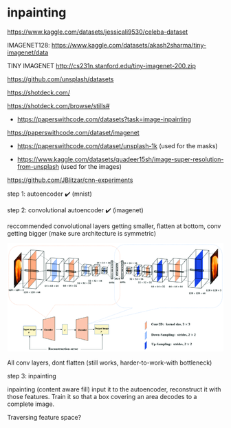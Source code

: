 # inpainting

https://www.kaggle.com/datasets/jessicali9530/celeba-dataset

IMAGENET128: https://www.kaggle.com/datasets/akash2sharma/tiny-imagenet/data

TINY IMAGENET http://cs231n.stanford.edu/tiny-imagenet-200.zip

https://github.com/unsplash/datasets

https://shotdeck.com/

https://shotdeck.com/browse/stills#


* https://paperswithcode.com/datasets?task=image-inpainting

https://paperswithcode.com/dataset/imagenet

* https://paperswithcode.com/dataset/unsplash-1k (used for the masks)

* https://www.kaggle.com/datasets/quadeer15sh/image-super-resolution-from-unsplash (used for the images)

https://github.com/JBlitzar/cnn-experiments


step 1: autoencoder ✔️ (mnist)

step 2: convolutional autoencoder ✔️ (imagenet)

reccommended convolutional layers getting smaller, flatten at bottom, conv getting bigger (make sure architecture is symmetric)

![image](structure.png)

All conv layers, dont flatten (still works, harder-to-work-with bottleneck)


step 3: inpainting 

inpainting (content aware fill) input it to the autoencoder, reconstruct it with those features. Train it so that a box covering an area decodes to a complete image.

Traversing feature space?
